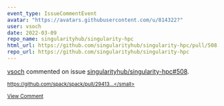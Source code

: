 ```yaml
---
event_type: IssueCommentEvent
avatar: "https://avatars.githubusercontent.com/u/814322?"
user: vsoch
date: 2022-03-09
repo_name: singularityhub/singularity-hpc
html_url: https://github.com/singularityhub/singularity-hpc/pull/508
repo_url: https://github.com/singularityhub/singularity-hpc
---
```


<a href='https://github.com/vsoch' target='_blank'>vsoch</a> commented on issue <a href='https://github.com/singularityhub/singularity-hpc/pull/508' target='_blank'>singularityhub/singularity-hpc#508</a>.

<small>https://github.com/spack/spack/pull/29413...</small>

<a href='https://github.com/singularityhub/singularity-hpc/pull/508' target='_blank'>View Comment</a>